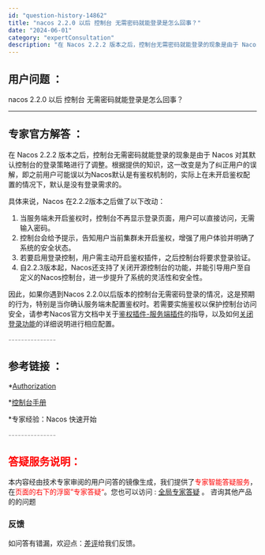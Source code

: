 ```yaml
---
id: "question-history-14862"
title: "nacos 2.2.0 以后 控制台 无需密码就能登录是怎么回事？"
date: "2024-06-01"
category: "expertConsultation"
description: "在 Nacos 2.2.2 版本之后，控制台无需密码就能登录的现象是由于 Nacos 对其默认控制台的登录策略进行了调整。根据提供的知识，这一改变是为了纠正用户的误解，即之前用户可能误以为Nacos默认是有鉴权机制的，实际上在未开启鉴权配置的情况下，默认是没有登录需求的。具体来说，Nacos 在2."
---
```


## 用户问题 ： 
 nacos 2.2.0 以后 控制台 无需密码就能登录是怎么回事？  

---------------
## 专家官方解答 ：

在 Nacos 2.2.2 版本之后，控制台无需密码就能登录的现象是由于 Nacos 对其默认控制台的登录策略进行了调整。根据提供的知识，这一改变是为了纠正用户的误解，即之前用户可能误以为Nacos默认是有鉴权机制的，实际上在未开启鉴权配置的情况下，默认是没有登录需求的。

具体来说，Nacos 在2.2.2版本之后做了以下改动：
1. 当服务端未开启鉴权时，控制台不再显示登录页面，用户可以直接访问，无需输入密码。
2. 控制台会给予提示，告知用户当前集群未开启鉴权，增强了用户体验并明确了系统的安全状态。
3. 若要启用登录控制，用户需主动开启鉴权插件，之后控制台将要求登录验证。
4. 自2.2.3版本起，Nacos还支持了关闭开源控制台的功能，并能引导用户至自定义的Nacos控制台，进一步提升了系统的灵活性和安全性。

因此，如果你遇到Nacos 2.2.0以后版本的控制台无需密码登录的情况，这是预期的行为，特别是当你确认服务端未配置鉴权时。若需要实施鉴权以保护控制台访问安全，请参考Nacos官方文档中关于[鉴权插件-服务端插件](../../plugin/auth-plugin.md)的指导，以及如何[关闭登录功能](../admin/console-guide.md#1.1)的详细说明进行相应配置。


<font color="#949494">---------------</font> 


## 参考链接 ：

*[Authorization](https://nacos.io/docs/latest/guide/user/auth)
 
 *[控制台手册](https://nacos.io/docs/latest/guide/admin/console-guide)
 
 *专家经验：Nacos 快速开始 


 <font color="#949494">---------------</font> 
 


## <font color="#FF0000">答疑服务说明：</font> 

本内容经由技术专家审阅的用户问答的镜像生成，我们提供了<font color="#FF0000">专家智能答疑服务</font>，在<font color="#FF0000">页面的右下的浮窗”专家答疑“</font>。您也可以访问 : [全局专家答疑](https://answer.opensource.alibaba.com/docs/intro) 。 咨询其他产品的的问题

### 反馈
如问答有错漏，欢迎点：[差评](https://ai.nacos.io/user/feedbackByEnhancerGradePOJOID?enhancerGradePOJOId=14863)给我们反馈。

